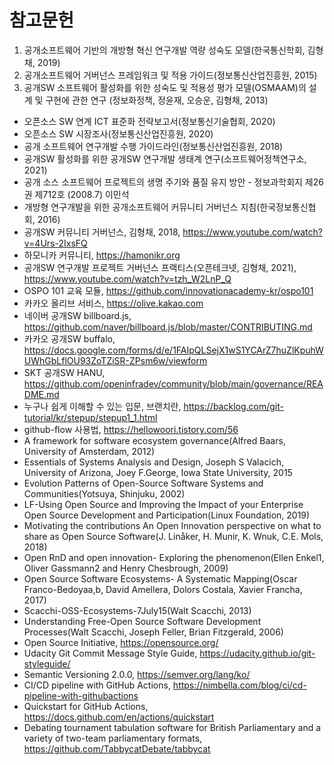 # 참고문헌

1. 공개소프트웨어 기반의 개방형 혁신 연구개발 역량 성숙도 모델(한국통신학회, 김형채, 2019)
2. 공개소프트웨어 거버넌스 프레임워크 및 적용 가이드(정보통신산업진흥원, 2015)
3. 공개SW 소프트웨어 활성화를 위한 성숙도 및 적용성 평가 모델(OSMAAM)의 설계 및 구현에 관한 연구 (정보화정책, 정윤재, 오승운, 김형채, 2013)
- 오픈소스 SW 연계 ICT 표준화 전략보고서(정보통신기술협회, 2020)
- 오픈소스 SW 시장조사(정보통신산업진흥원, 2020)
- 공개 소프트웨어 연구개발 수행 가이드라인(정보통신산업진흥원, 2018)
- 공개SW 활성화를 위한 공개SW 연구개발 생태계 연구(소프트웨어정책연구소, 2021)
- 공개 소스 소프트웨어 프로젝트의 생명 주기와 품질 유지 방안 - 정보과학회지 제26권 제712호 (2008.7) 이민석
- 개방형 연구개발을 위한 공개소프트웨어 커뮤니티 거버넌스 지침(한국정보통신협회, 2016)
- 공개SW 커뮤니티 거버넌스, 김형채, 2018, https://www.youtube.com/watch?v=4Urs-2IxsFQ
- 하모니카 커뮤니티, https://hamonikr.org
- 공개SW 연구개발 프로젝트 거버넌스 프랙티스(오픈테크넷, 김형채, 2021), https://www.youtube.com/watch?v=tzh_W2LnP_Q
- OSPO 101 교육 모듈, https://github.com/innovationacademy-kr/ospo101
- 카카오 올리브 서비스, https://olive.kakao.com
- 네이버 공개SW billboard.js, https://github.com/naver/billboard.js/blob/master/CONTRIBUTING.md
- 카카오 공개SW buffalo, https://docs.google.com/forms/d/e/1FAIpQLSejX1wS1YCArZ7huZlKpuhWUWhGbLflOU93ZoTZiSR-ZPsm6w/viewform
- SKT 공개SW HANU, https://github.com/openinfradev/community/blob/main/governance/README.md
- 누구나 쉽게 이해할 수 있는 입문, 브랜치란, https://backlog.com/git-tutorial/kr/stepup/stepup1_1.html
- github-flow 사용법, https://hellowoori.tistory.com/56
- A framework for software ecosystem governance(Alfred Baars, University of Amsterdam, 2012)
- Essentials of Systems Analysis and Design, Joseph S Valacich, University of Arizona, Joey F.George, Iowa State University, 2015
- Evolution Patterns of Open-Source Software Systems and Communities(Yotsuya, Shinjuku, 2002)
- LF-Using Open Source and Improving the Impact of your Enterprise Open Source Development and Participation(Linux Foundation, 2019)
- Motivating the contributions An Open Innovation perspective on what to share as Open Source Software(J. Linåker, H. Munir, K. Wnuk, C.E. Mols, 2018)
- Open RnD and open innovation- Exploring the phenomenon(Ellen Enkel1, Oliver Gassmann2 and Henry Chesbrough, 2009)
- Open Source Software Ecosystems- A Systematic Mapping(Oscar Franco-Bedoyaa,b, David Amellera, Dolors Costala, Xavier Francha, 2017)
- Scacchi-OSS-Ecosystems-7July15(Walt Scacchi, 2013)
- Understanding Free-Open Source Software Development Processes(Walt Scacchi, Joseph Feller, Brian Fitzgerald, 2006)
- Open Source Initiative, https://opensource.org/
- Udacity Git Commit Message Style Guide, https://udacity.github.io/git-styleguide/
- Semantic Versioning 2.0.0, https://semver.org/lang/ko/
- CI/CD pipeline with GitHub Actions, https://nimbella.com/blog/ci/cd-pipeline-with-githubactions
- Quickstart for GitHub Actions, https://docs.github.com/en/actions/quickstart
- Debating tournament tabulation software for British Parliamentary and a variety of two-team parliamentary formats, https://github.com/TabbycatDebate/tabbycat
